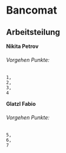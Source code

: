 # Bancomat



## Arbeitsteilung 
**Nikita Petrov**
###### Vorgehen Punkte:
```
1,
2,
3,
4
```
**Glatzl Fabio**


###### Vorgehen Punkte:
```
5,
6,
7
```
